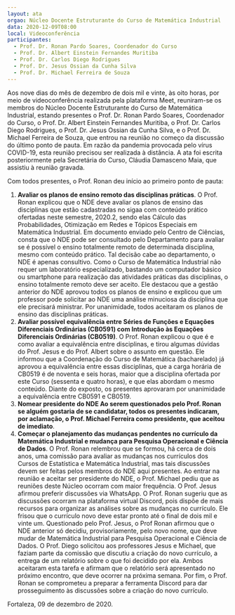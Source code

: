 ```yaml
---
layout: ata
orgao: Núcleo Docente Estruturante do Curso de Matemática Industrial
data: 2020-12-09T08:00
local: Videoconferência
participantes:
  - Prof. Dr. Ronan Pardo Soares, Coordenador do Curso
  - Prof. Dr. Albert Einstein Fernandes Muritiba
  - Prof. Dr. Carlos Diego Rodrigues
  - Prof. Dr. Jesus Ossian da Cunha Silva
  - Prof. Dr. Michael Ferreira de Souza
---
```


Aos nove dias do mês de dezembro de dois mil e vinte, às oito horas, por meio de videoconferência realizada pela plataforma Meet, reuniram-se os membros do Núcleo Docente Estruturante do Curso de Matemática Industrial, estando presentes o Prof. Dr. Ronan Pardo Soares, Coordenador do Curso, o Prof. Dr. Albert Einstein Fernandes Muritiba, o Prof. Dr. Carlos Diego Rodrigues, o Prof. Dr. Jesus Ossian da Cunha Silva, e o Prof. Dr. Michael Ferreira de Souza, que entrou na reunião no começo da discussão do último ponto de pauta.
Em razão da pandemia provocada pelo vírus COVID-19, esta reunião precisou ser realizada à distância.
A ata foi escrita posteriormente pela Secretária do Curso, Cláudia Damasceno Maia, que assistiu à reunião gravada.

Com todos presentes, o Prof. Ronan deu início ao primeiro ponto de pauta:

1. **Avaliar os planos de ensino remoto das disciplinas práticas**.
   O Prof. Ronan explicou que o NDE deve avaliar os planos de ensino das disciplinas que estão cadastradas no sigaa com conteúdo prático ofertadas neste semestre, 2020.2, sendo elas Cálculo das Probabilidades, Otimização em Redes e Tópicos Especiais em Matemática Industrial.
   Em documento enviado pelo Centro de Ciências, consta que o NDE pode ser consultado pelo Departamento para avaliar se é possível o ensino totalmente remoto de determinada disciplina, mesmo com conteúdo prático.
   Tal decisão cabe ao departamento, o NDE é apenas consultivo.
   Como o Curso de Matemática Industrial não requer um laboratório especializado, bastando um computador básico ou smartphone para realização das atividades práticas das disciplinas, o ensino totalmente remoto deve ser aceito.
   Ele destacou que a gestão anterior do NDE aprovou todos os planos de ensino e explicou que um professor pode solicitar ao NDE uma análise minuciosa da disciplina que ele precisará ministrar.
   Por unanimidade, todos aceitaram os planos de ensino das disciplinas práticas.
2. **Avaliar possível equivalência entre Séries de Funções e Equações Diferenciais Ordinárias (CB0591) com Introdução às Equações Diferenciais Ordinárias (CB0519)**.
   O Prof. Ronan explicou o que é e como avaliar a equivalência entre disciplinas, e tirou algumas dúvidas do Prof. Jesus e do Prof. Albert sobre o assunto em questão.
   Ele informou que a Coordenação do Curso de Matemática (bacharelado) já aprovou a equivalência entre essas disciplinas, que a carga horária de CB0519 é de noventa e seis horas, maior que a disciplina ofertada por este Curso (sessenta e quatro horas), e que elas abordam o mesmo conteúdo.
   Diante do exposto, os presentes aprovaram por unanimidade a equivalência entre CB0591 e CB0519.
3. **Nomear presidente do NDE Ao serem questionados pelo Prof. Ronan se alguém gostaria de se candidatar, todos os presentes indicaram, por aclamação, o Prof. Michael Ferreira como presidente, que aceitou de imediato**.
4. **Começar o planejamento das mudanças pendentes no currículo da Matemática Industrial e mudança para Pesquisa Operacional e Ciência de Dados**.
   O Prof. Ronan relembrou que se formou, há cerca de dois anos, uma comissão para avaliar as mudanças nos currículos dos Cursos de Estatística e Matemática Industrial, mas tais discussões devem ser feitas pelos membros do NDE aqui presentes.
   Ao entrar na reunião e aceitar ser presidente do NDE, o Prof. Michael pediu que as reuniões deste Núcleo ocorram com maior frequência.
   O Prof. Jesus afirmou preferir discussões via WhatsApp.
   O Prof. Ronan sugeriu que as discussões ocorram na plataforma virtual Discord, pois dispõe de mais recursos para organizar as análises sobre as mudanças no currículo.
   Ele frisou que o currículo novo deve estar pronto até o final de dois mil e vinte um.
   Questionado pelo Prof. Jesus, o Prof Ronan afirmou que o NDE anterior só decidiu, provisoriamente, pelo novo nome, que deve mudar de Matemática Industrial para Pesquisa Operacional e Ciência de Dados.
   O Prof. Diego solicitou aos professores Jesus e Michael, que faziam parte da comissão que discutiu a criação do novo currículo, a entrega de um relatório sobre o que foi decidido por ela.
   Ambos aceitaram esta tarefa e afirmam que o relatório será apresentado no próximo encontro, que deve ocorrer na próxima semana.
   Por fim, o Prof. Ronan se comprometeu a preparar a ferramenta Discord para dar prosseguimento às discussões sobre a criação do novo currículo.

Fortaleza, 09 de dezembro de 2020.
